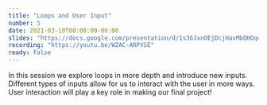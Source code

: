 ```yaml
---
title: "Loops and User Input"
number: 5
date: 2021-03-10T00:00:00-06:00
slides: "https://docs.google.com/presentation/d/1s36JxnOEjDcjHavMbQHOqcyOPme5S2w1Z37GfkkvKvc/edit?usp=sharing"
recording: "https://youtu.be/WZAC-ARPVSE"
ready: False
---
```


In this session we explore loops in more depth and introduce new inputs. Different types of inputs allow for us to interact with the user in more ways. User interaction will play a key role in making our final project!